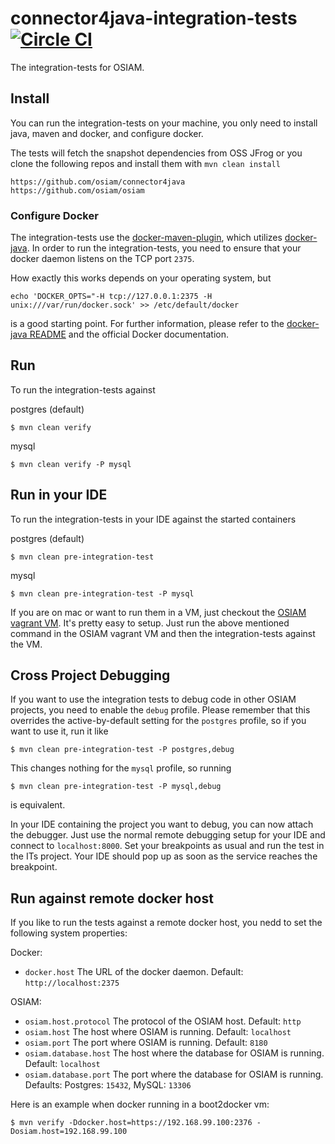# connector4java-integration-tests [![Circle CI](https://circleci.com/gh/osiam/connector4java-integration-tests.svg?style=svg)](https://circleci.com/gh/osiam/connector4java-integration-tests)

The integration-tests for OSIAM.

## Install

You can run the integration-tests on your machine, you only need to install
java, maven and docker, and configure docker.

The tests will fetch the snapshot dependencies from OSS JFrog or you clone the
following repos and install them with ```mvn clean install```

```
https://github.com/osiam/connector4java
https://github.com/osiam/osiam
```

### Configure Docker

The integration-tests use the [docker-maven-plugin](https://github.com/alexec/docker-maven-plugin),
which utilizes [docker-java](https://github.com/docker-java/docker-java).
In order to run the integration-tests, you need to ensure that your docker daemon
listens on the TCP port `2375`.

How exactly this works depends on your operating system, but

    echo 'DOCKER_OPTS="-H tcp://127.0.0.1:2375 -H unix:///var/run/docker.sock' >> /etc/default/docker

is a good starting point. For further information, please refer to  the
[docker-java README](https://github.com/docker-java/docker-java#build-with-maven)
and the official Docker documentation.

## Run

To run the integration-tests against 

postgres (default)

    $ mvn clean verify

mysql

    $ mvn clean verify -P mysql

## Run in your IDE

To run the integration-tests in your IDE against the started containers

postgres (default)

    $ mvn clean pre-integration-test

mysql

    $ mvn clean pre-integration-test -P mysql

If you are on mac or want to run them in a VM, just checkout the
[OSIAM vagrant VM](https://github.com/osiam/vagrant). It's pretty easy to setup.
Just run the above mentioned command in the OSIAM vagrant VM and then the
integration-tests against the VM.

## Cross Project Debugging

If you want to use the integration tests to debug code in other OSIAM projects,
you need to enable the `debug` profile. Please remember that this overrides
the active-by-default setting for the `postgres` profile, so if you want to use
it, run it like

    $ mvn clean pre-integration-test -P postgres,debug

This changes nothing for the `mysql` profile, so running

    $ mvn clean pre-integration-test -P mysql,debug

is equivalent.

In your IDE containing the project you want to debug, you can now attach the debugger.
Just use the normal remote debugging setup for your IDE and connect to `localhost:8000`.
Set your breakpoints as usual and run the test in the ITs project.
Your IDE should pop up as soon as the service reaches the breakpoint.

## Run against remote docker host

If you like to run the tests against a remote docker host, you nedd to set the
following system properties:

Docker:
- `docker.host`
  The URL of the docker daemon. Default: `http://localhost:2375`

OSIAM:
- `osiam.host.protocol`
  The protocol of the OSIAM host. Default: `http`
- `osiam.host`
  The host where OSIAM is running. Default: `localhost`
- `osiam.port`
  The port where OSIAM is running. Default: `8180`
- `osiam.database.host`
  The host where the database for OSIAM is running. Default: `localhost`
- `osiam.database.port`
  The port where the database for OSIAM is running. Defaults: Postgres:
  `15432`, MySQL: `13306`

Here is an example when docker running in a boot2docker vm:

    $ mvn verify -Ddocker.host=https://192.168.99.100:2376 -Dosiam.host=192.168.99.100
